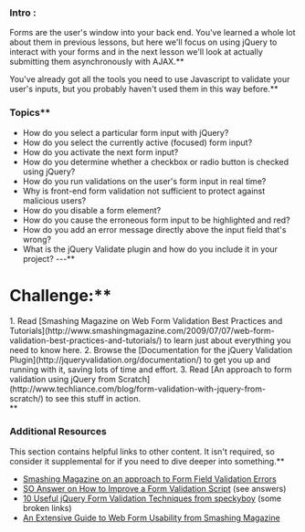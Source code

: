 ### Intro :
>
Forms are the user's window into your back end.  You've learned a whole lot about them in previous lessons, but here we'll focus on using jQuery to interact with your forms and in the next lesson we'll look at actually submitting them asynchronously with AJAX.**


You've already got all the tools you need to use Javascript to validate your user's inputs, but you probably haven't used them in this way before.**


###  Topics**


* How do you select a particular form input with jQuery?
* How do you select the currently active (focused) form input?
* How do you activate the next form input?
* How do you determine whether a checkbox or radio button is checked using jQuery?
* How do you run validations on the user's form input in real time?
* Why is front-end form validation not sufficient to protect against malicious users?
* How do you disable a form element?
* How do you cause the erroneous form input to be highlighted and red?
* How do you add an error message directly above the input field that's wrong?
* What is the jQuery Validate plugin and how do you include it in your project?
---**


# Challenge:**


<div class="lesson-content__panel" markdown="1">
1. Read [Smashing Magazine on Web Form Validation Best Practices and Tutorials](http://www.smashingmagazine.com/2009/07/07/web-form-validation-best-practices-and-tutorials/) to learn just about everything you need to know here.
2. Browse the [Documentation for the jQuery Validation Plugin](http://jqueryvalidation.org/documentation/) to get you up and running with it, saving lots of time and effort.
3. Read [An approach to form validation using jQuery from Scratch](http://www.techliance.com/blog/form-validation-with-jquery-from-scratch/) to see this stuff in action.
</div>**


### Additional Resources
This section contains helpful links to other content. It isn't required, so consider it supplemental for if you need to dive deeper into something.**


* [Smashing Magazine on an approach to Form Field Validation Errors](http://uxdesign.smashingmagazine.com/2012/06/27/form-field-validation-errors-only-approach/)
* [SO Answer on How to Improve a Form Validation Script](http://stackoverflow.com/questions/15060292/a-simple-jquery-form-validation-script) (see answers)
* [10 Useful jQuery Form Validation Techniques from speckyboy](http://speckyboy.com/2009/12/17/10-useful-jquery-form-validation-techniques-and-tutorials-2/) (some broken links)
* [An Extensive Guide to Web Form Usability from Smashing Magazine](http://uxdesign.smashingmagazine.com/2011/11/08/extensive-guide-web-form-usability/)
